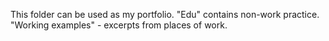 This folder can be used as my portfolio.
"Edu" contains non-work practice.
"Working examples" - excerpts from places of work.
